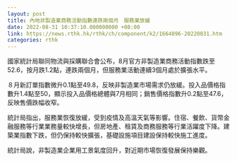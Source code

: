 ```yaml
---
layout: post
title: 內地非製造業商務活動指數連跌兩個月　服務業放緩
date: 2022-08-31 10:37:10.000000000 +08:00
link: https://news.rthk.hk/rthk/ch/component/k2/1664896-20220831.htm
categories: rthk
---
```


國家統計局聯同物流與採購聯合會公布，8月官方非製造業商務活動指數跌至52.6，按月跌1.2點，連跌兩個月，但服務業活動連續3個月處於擴張水平。

８月新訂單指數微升0.1點至49.8，反映非製造業市場需求仍放緩。投入品價格指數升1.4點至50，顯示投入品價格總體與7月相同；銷售價格指數升0.2點至47.6，反映售價跌幅收窄。

統計局指出，服務業恢復放緩，受到疫情及高溫天氣等影響。住宿、餐飲、貨幣金融服務等行業業務量較快增長，但房地產、租賃及商務服務等行業活躍度下降。建築業指數下跌，但仍保持較快擴張，基礎設施項目建設保持較快施工進度。

統計局說，非製造業企業用工景氣度回升，對近期市場恢復發展保持樂觀。
